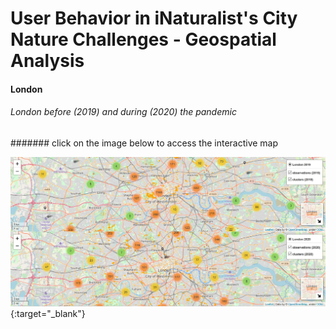 # User Behavior in iNaturalist's City Nature Challenges - Geospatial Analysis 



#### London 

###### London before (2019) and during (2020) the pandemic 
####### click on the image below to access the interactive map

[![london_dualmap](london_dual.PNG)](https://albrecht-mariz.github.io/interactive_maps/map_london_osm_dualmap.html){:target="_blank"}




